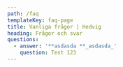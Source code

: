 ```yaml
---
path: /faq
templateKey: faq-page
title: Vanliga frågor | Hedvig
heading: Frågor och svar
questions:
  - answer: '**asdasda **_asdasda_'
    question: Test 123
---
```


